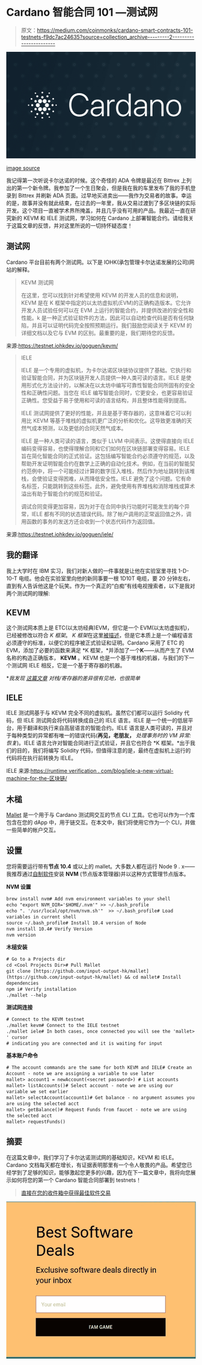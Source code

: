 # Cardano 智能合同 101 —测试网

> 原文：<https://medium.com/coinmonks/cardano-smart-contracts-101-testnets-f9dc7ac24635?source=collection_archive---------2----------------------->

![](img/a6f52d97ac9a6241329623d6da1fb735.png)

[image source](https://www.google.co.in/url?sa=i&rct=j&q=&esrc=s&source=images&cd=&cad=rja&uact=8&ved=2ahUKEwi7uPHuy4PdAhXCvY8KHQxQCOcQjxx6BAgBEAI&url=https%3A%2F%2Fmedium.com%2Fsetocean%2Fcryptos-in-3-mins-cardano-493627ac7920&psig=AOvVaw27HBGRrohcZWFz8xJtqeLs&ust=1535128056195501)

我记得第一次听说卡尔达诺的时候。这个奇怪的 ADA 令牌是最近在 Bittrex 上列出的第一个新令牌。我参加了一个生日聚会，但是我在我的车里发布了我的手机登录到 Bittrex 并刷新 ADA 页面。过早地买进卖出——我作为交易者的故事。幸运的是，故事并没有就此结束，在过去的一年里，我从交易过渡到了多区块链的实际开发。这个项目一直被学术界所掩盖，并且几乎没有可用的产品。我最近一直在研究新的 KEVM 和 IELE 测试网，学习如何在 Cardano 上部署智能合约。请给我关于这篇文章的反馈，并对这里所说的一切持怀疑态度！

## 测试网

Cardano 平台目前有两个测试网。以下是 IOHK(承包管理卡尔达诺发展的公司)网站的解释。

> KEVM 测试网
> 
> 在这里，您可以找到针对希望使用 KEVM 的开发人员的信息和说明，KEVM 是在 K 框架中指定的以太坊虚拟机(EVM)的正确构造版本。它允许开发人员试验任何可以在 EVM 上运行的智能合约，并提供改进的安全性和性能。k 是一种正式验证软件的方法，因此可以自动检查代码是否有任何缺陷，并且可以证明代码完全按照预期运行。我们鼓励您阅读关于 KEVM 的详细文档以及它与 EVM 的区别。最重要的是，我们期待您的反馈。

来源:https://testnet.iohkdev.io/goguen/kevm/

> IELE
> 
> IELE 是一个专用的虚拟机，为卡尔达诺区块链协议提供了基础。它执行和验证智能合同，并为区块链开发人员提供一种人类可读的语言。IELE 是使用形式化方法设计的，以解决在以太坊中编写可靠性智能合同所固有的安全性和正确性问题。当您在 IELE 编写智能合同时，它更安全，也更容易验证正确性。您受益于易于使用和可读的语言结构，并且整体性能得到提高。
> 
> IELE 测试网提供了更好的性能，并且是基于寄存器的，这意味着它可以利用比 KEVM 等基于堆栈的虚拟机更广泛的分析和优化。这导致更准确的天然气成本预测，以及更低的合同天然气成本。
> 
> IELE 是一种人类可读的语言，类似于 LLVM 中间表示。这使得直接向 IELE 编码变得容易，也使得理解合同和它们如何在区块链部署变得容易。IELE 旨在简化智能合同的正式验证。这包括编写智能合约必须遵守的规范，以及帮助开发证明智能合约在数学上正确的自动化技术。例如，在当前的智能契约范例中，将一个可能经过计算的数字压入堆栈，然后作为地址跳转到该堆栈，会使验证变得困难，从而降低安全性。IELE 避免了这个问题。它有命名标签，只能跳转到这些标签。此外，避免使用有界堆栈和消除堆栈或算术溢出有助于智能合约的规范和验证。
> 
> 调试合同变得更加容易，因为对于在合同中执行功能时可能发生的每个异常，IELE 都有不同的状态错误代码。除了帐户调用的正常返回值之外，调用函数的事务的发送方还会收到一个状态代码作为返回值。

来源:https://testnet.iohkdev.io/goguen/iele/

## 我的翻译

我上大学时在 IBM 实习，我们对新人做的一件事就是让他在实验室里寻找 1-D-10-T 电缆。他会在实验室里向他的新同事要一根 1D10T 电缆，要 20 分钟左右，直到有人告诉他这是个玩笑。作为一个真正的“白痴”有线电视搜索者，以下是我对两个测试网的理解:

## KEVM

这个测试网本质上是 ETC(以太坊经典)EVM，但它是一个 EVM(以太坊虚拟机)，已经被修改以符合 *K 框架*。 *K 框架*在这里[被描述](https://runtimeverification.com/blog/k-framework-an-overview/)，但是它本质上是一个编程语言必须遵守的标准，以便它的程序被正式验证和证明。Cardano 采用了 ETC 的 EVM，添加了必要的函数来满足 *K 框架，*并添加了一个**K**——从而产生了 EVM 名称的构造正确版本， **KEVM** 。KEVM 也是一个基于堆栈的机器，与我们的下一个测试网 IELE 相反，它是一个基于寄存器的机器。

**我发现* [*这篇文章*](https://www.quora.com/What-is-difference-between-register-machines-stack-machines) *对栈/寄存器的差异很有见地，也很简单*

## IELE

IELE 测试网基于与 KEVM 完全不同的虚拟机。虽然它们都可以运行 Solidity 代码，但 IELE 测试网会将代码转换成自己的 IELE 语言。IELE 是一个统一的低层平台，用于翻译和执行来自高层语言的智能合约。IELE 语言是人类可读的，并且对于每种类型的异常都有唯一的错误代码(**再见，老朋友，** *处理事务时的 VM 异常:恢复*)。IELE 语言允许对智能合同进行正式验证，并且它也符合 *K 框架。*出于我们的目的，我们将编写 Solidity 代码，但值得注意的是，最终在虚拟机上运行的代码将在执行前转换为 IELE。

IELE 来源:[https://runtime verification . com/blog/iele-a-new-virtual-machine-for-the-区块链/](https://runtimeverification.com/blog/iele-a-new-virtual-machine-for-the-blockchain/)

## 木槌

[Mallet](https://github.com/input-output-hk/mallet) 是一个用于与 Cardano 测试网交互的节点 CLI 工具。它也可以作为一个库包含在您的 dApp 中，用于链交互。在本文中，我们将使用它作为一个 CLI，并做一些简单的帐户交互。

## 设置

您将需要运行带有**节点 10.4** 或以上的 mallet。大多数人都在运行 Node 9 . x——我推荐通过[自制软件](https://brew.sh/)安装 **NVM** (节点版本管理器)并以这种方式管理节点版本。

**NVM 设置**

```
brew install nvm# Add nvm environment variables to your shell 
echo "export NVM_DIR='$HOME/.nvm'" >> ~/.bash_profile
echo ". '/usr/local/opt/nvm/nvm.sh'"  >> ~/.bash_profile# Load variables in current shell
source ~/.bash_profile# Install 10.4 version of Node
nvm install 10.4# Verify Version
nvm version
```

**木槌安装**

```
# Go to a Projects dir
cd <Cool Projects Dir># Pull Mallet
git clone [https://github.com/input-output-hk/mallet](https://github.com/input-output-hk/mallet) && cd mallet# Install dependencies
npm i# Verify installation
./mallet --help
```

**测试网连接**

```
# Connect to the KEVM testnet
./mallet kevm# Connect to the IELE testnet
./mallet iele# In both cases, once connected you will see the 'mallet> ' cursor
# indicating you are connected and it is waiting for input
```

**基本账户命令**

```
# The account commands are the same for both KEVM and IELE# Create an Account - note we are assigning a variable to use later
mallet> account1 = newAccount(<secret password>) # List accounts
mallet> listAccounts()# Select account - note we are using our variable we set earlier
mallet> selectAccount(account1)# Get balance - no argument assumes you are using the selected acct
mallet> getBalance()# Request Funds from faucet - note we are using the selected acct
mallet> requestFunds()
```

## 摘要

在这篇文章中，我们学习了卡尔达诺测试网的基础知识，KEVM 和 IELE。Cardano 文档每天都在增长，有证据表明那里有一个令人敬畏的产品。希望您已经学到了足够的知识，能够激起您更多的兴趣，因为在下一篇文章中，我将向您展示如何将您的第一个 Cardano 智能合同部署到 testnets！

> [直接在您的收件箱中获得最佳软件交易](https://coincodecap.com/?utm_source=coinmonks)

[![](img/7c0b3dfdcbfea594cc0ae7d4f9bf6fcb.png)](https://coincodecap.com/?utm_source=coinmonks)